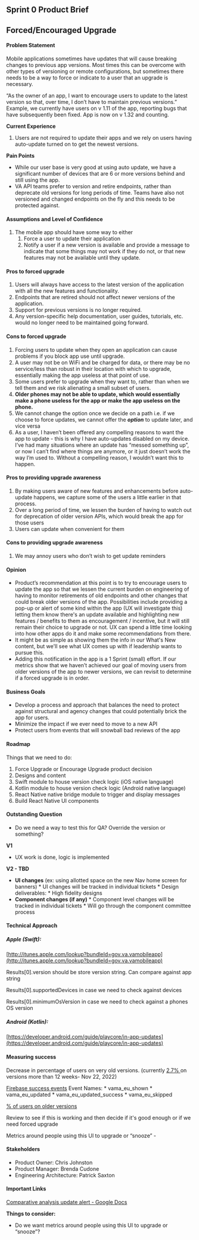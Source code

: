 ## Sprint 0 Product Brief 


## Forced/Encouraged Upgrade


#### Problem Statement

Mobile applications sometimes have updates that will cause breaking changes to previous app versions. Most times this can be overcome with other types of versioning or remote configurations, but sometimes there needs to be a way to force or indicate to a user that an upgrade is necessary. 

“As the owner of an app, I want to encourage users to update to the latest version so that, over time, I don’t have to maintain previous versions.”  Example, we currently have users on v 1.11 of the app, reporting bugs that have subsequently been fixed.  App is now on v 1.32 and counting.

**Current Experience**



1. Users are not required to update their apps and we rely on users having auto-update turned on to get the newest versions. 

**Pain Points**



* While our user base is very good at using auto update, we have a significant number of devices that are 6 or more versions behind and still using the app. 
* VA API teams prefer to version and retire endpoints, rather than deprecate old versions for long periods of time. Teams have also not versioned and changed endpoints on the fly and this needs to be protected against. 


#### Assumptions and Level of Confidence



1. The mobile app should have some way to either
    1. Force a user to update their application 
    2. Notify a user if a new version is available and provide a message to indicate that some things may not work if they do not, or that new features may not be available until they update. 


#### Pros to forced upgrade



1. Users will always have access to the latest version of the application with all the new features and functionality.
2. Endpoints that are retired should not affect newer versions of the application.
3. Support for previous versions is no longer required.
4. Any version-specific help documentation, user guides, tutorials, etc. would no longer need to be maintained going forward.


#### Cons to forced upgrade



1. Forcing users to update when they open an application can cause problems if you block app use until upgrade. 
2. A user may not be on WiFi and be charged for data, or there may be no service/less than robust in their location with which to upgrade, essentially making the app useless at that point of use. 
3. Some users prefer to upgrade when they want to, rather than when we tell them and we risk alienating a small subset of users. 
4. **Older phones may not be able to update, which would essentially make a phone useless for the app or make the app useless on the phone.** 
5. We cannot change the option once we decide on a path i.e. if we choose to force updates, we cannot offer the **_option_** to update later, and vice versa
6. As a user, I haven’t been offered any compelling reasons to want the app to update - this is why I have auto-updates disabled on my device.  I’ve had many situations where an update has “messed something up”, or now I can’t find where things are anymore, or it just doesn’t work the way I’m used to.  Without a compelling reason, I wouldn’t want this to happen.


#### Pros to providing upgrade awareness



1. By making users aware of new features and enhancements before auto-update happens, we capture some of the users a little earlier in that process.
2. Over a long period of time, we lessen the burden of having to watch out for deprecation of older version APIs, which would break the app for those users
3. Users can update when convenient for them


#### Cons to providing upgrade awareness



1. We may annoy users who don’t wish to get update reminders


#### Opinion



* Product’s recommendation at this point is to try to encourage users to update the app so that we lessen the current burden on engineering of having to monitor retirements of old endpoints and other changes that could break older versions of the app.  Possibilities include providing a pop-up or alert of some kind within the app (UX will investigate this) letting them know there's an update available and highlighting new features / benefits to them as encouragement / incentive, but it will still remain their choice to upgrade or not.  UX can spend a little time looking into how other apps do it and make some recommendations from there.
* It might be as simple as showing them the info in our What's New content, but we'll see what UX comes up with if leadership wants to pursue this.
* Adding this notification in the app is a 1 Sprint (small) effort.  If our metrics show that we haven’t achieved our goal of moving users from older versions of the app to newer versions, we can revisit to determine if a forced upgrade is in order.


#### Business Goals



* Develop a process and approach that balances the need to protect against structural and agency changes that could potentially brick the app for users.  
* Minimize the impact if we ever need to move to a new API
* Protect users from events that will snowball bad reviews of the app


#### Roadmap

Things that we need to do:



1. Force Upgrade or Encourage Upgrade product decision
2. Designs and content
3. Swift module to house version check logic (iOS native language)
4. Kotlin module to house version check logic (Android native language)
5. React Native native bridge module to trigger and display messages
6. Build React Native UI components


#### Outstanding Question



* Do we need a way to test this for QA? Override the version or something?

**V1**



* UX work is done, logic is implemented

**V2 - TBD**



* **UI changes** (ex: using allotted space on the new Nav home screen for banners)
        * UI changes will be tracked in individual tickets
        * Design deliverables: 
            * High fidelity designs
* **Component changes (if any)**
        * Component level changes will be tracked in individual tickets
        * Will go through the component committee process


#### Technical Approach


##### Apple (Swift):

[http://itunes.apple.com/lookup?bundleId=gov.va.vamobileapp](http://itunes.apple.com/lookup?bundleId=gov.va.vamobileapp) 

Results[0].version should be store version string. Can compare against app string

Results[0].supportedDevices in case we need to check against devices

Results[0].minimumOsVersion in case we need to check against a phones OS version


##### Android (Kotlin):

[https://developer.android.com/guide/playcore/in-app-updates](https://developer.android.com/guide/playcore/in-app-updates) 


#### Measuring success 

Decrease in percentage of users on very old versions. (currently [2.7% ](https://www.google.com/url?q=https://console.firebase.google.com/u/0/project/va-mobile-app/analytics/app/ios:gov.va.vamobileapp/overview/~2F%253Ft%253D1669139905335%26fpn%253D226948484727%26swu%253D1%26sgu%253D1%26sus%253Dupgraded%26cs%253Dapp.m.dashboard.overview%26g%253D1&sa=D&source=docs&ust=1669143715756146&usg=AOvVaw3mTcolGabwVy41hgE3Xizt)on versions more than 12 weeks- Nov 22, 2022)

[Firebase success events](https://analytics.google.com/analytics/web/#/p265787033/reports/explorer?params=_u..nav%3Dmaui%26_r.explorerCard..startRow%3D0&r=top-events&ruid=BFA0B975-82E6-4C3B-AD42-ED07A0C253C2&collectionId=3022309925)
    Event Names:
    * vama_eu_shown
    * vama_eu_updated
    * vama_eu_updated_success
    * vama_eu_skipped

[% of users on older versions](https://analytics.google.com/analytics/web/#/p265787033/reports/explorer?params=_u..nav%3Dmaui%26_r.explorerCard..selmet%3D%5B%22activeUsers%22%5D%26_r.explorerCard..seldim%3D%5B%22appVersion%22%5D&r=user-technology-detail&collectionId=user)

Review to see if this is working and then decide if it's good enough or if we need forced upgrade

Metrics around people using this UI to upgrade or “snooze” - 


#### Stakeholders



* Product Owner: Chris Johnston
* Product Manager: Brenda Cudone
* Engineering Architecture: Patrick Saxton


#### Important Links

[Comparative analysis update alert - Google Docs](https://docs.google.com/document/d/1FrRwIg_z1wLNPQbTooe_6vKZg2QFBx6AxAhuFk6vGoo/edit#heading=h.8975zhx9xb00)

**Things to consider:**



* Do we want metrics around people using this UI to upgrade or “snooze”?



